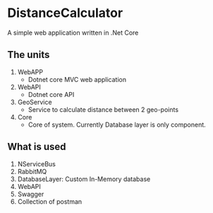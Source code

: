 # DistanceCalculator

A simple web application written in .Net Core

## The units

1. WebAPP
    - Dotnet core MVC web application
2. WebAPI
    - Dotnet core API
3. GeoService
    - Service to calculate distance between 2 geo-points
4. Core
    - Core of system. Currently Database layer is only component.

## What is used

1. NServiceBus
2. RabbitMQ
3. DatabaseLayer: Custom In-Memory database
4. WebAPI
5. Swagger
6. Collection of postman